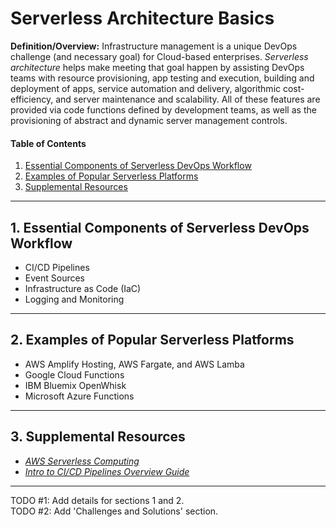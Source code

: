 # Serverless Architecture Basics
**Definition/Overview:** Infrastructure management is a unique DevOps challenge (and necessary goal) for Cloud-based enterprises. *Serverless architecture* helps make meeting that goal happen by assisting DevOps teams with resource provisioning, app testing and execution, building and deployment of apps, service automation and delivery, algorithmic cost-efficiency, and server maintenance and scalability. All of these features are provided via code functions defined by development teams, as well as the provisioning of abstract and dynamic server management controls.
  
#### Table of Contents

1. [Essential Components of Serverless DevOps Workflow](#components)
2. [Examples of Popular Serverless Platforms](#platforms)
3. [Supplemental Resources](#supplemental)
   
<hr />
  
## 1. <a name="components">Essential Components of Serverless DevOps Workflow</a>
  
* CI/CD Pipelines
* Event Sources
* Infrastructure as Code (IaC)
* Logging and Monitoring
  
<hr />
  
## 2. <a name="platforms">Examples of Popular Serverless Platforms</a>
  
* AWS Amplify Hosting, AWS Fargate, and AWS Lamba
* Google Cloud Functions
* IBM Bluemix OpenWhisk
* Microsoft Azure Functions
  
<hr />
  
## 3. <a name="supplemental">Supplemental Resources</a>

* *[AWS Serverless Computing](https://aws.amazon.com/serverless/)*
* *[Intro to CI/CD Pipelines Overview Guide](https://github.com/chaseofthejungle/intro-to-ci-cd-pipelines)*
  
<hr />
  
TODO #1: Add details for sections 1 and 2.  
TODO #2: Add 'Challenges and Solutions' section.
